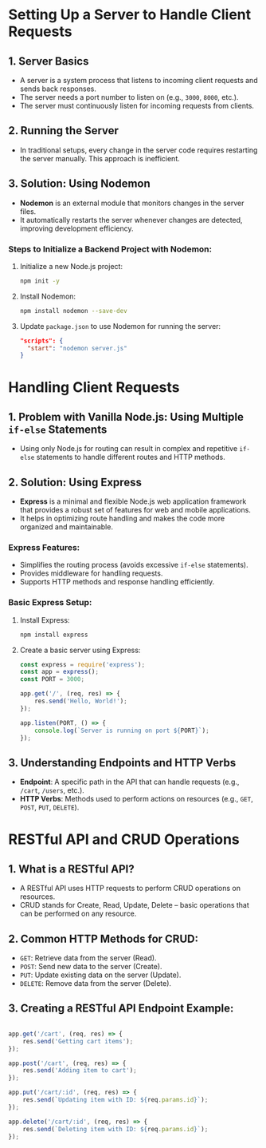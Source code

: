 
# Setting Up a Server to Handle Client Requests

## 1. Server Basics
- A server is a system process that listens to incoming client requests and sends back responses.
- The server needs a port number to listen on (e.g., `3000`, `8000`, etc.).
- The server must continuously listen for incoming requests from clients.

## 2. Running the Server
- In traditional setups, every change in the server code requires restarting the server manually. This approach is inefficient.

## 3. Solution: Using Nodemon
- **Nodemon** is an external module that monitors changes in the server files.
- It automatically restarts the server whenever changes are detected, improving development efficiency.

### Steps to Initialize a Backend Project with Nodemon:
1. Initialize a new Node.js project:
   ```bash
   npm init -y
   ```
2. Install Nodemon:
   ```bash
   npm install nodemon --save-dev
   ```
3. Update `package.json` to use Nodemon for running the server:
   ```json
   "scripts": {
     "start": "nodemon server.js"
   }
   ```

# Handling Client Requests

## 1. Problem with Vanilla Node.js: Using Multiple `if-else` Statements
- Using only Node.js for routing can result in complex and repetitive `if-else` statements to handle different routes and HTTP methods.

## 2. Solution: Using Express
- **Express** is a minimal and flexible Node.js web application framework that provides a robust set of features for web and mobile applications.
- It helps in optimizing route handling and makes the code more organized and maintainable.

### Express Features:
- Simplifies the routing process (avoids excessive `if-else` statements).
- Provides middleware for handling requests.
- Supports HTTP methods and response handling efficiently.

### Basic Express Setup:
1. Install Express:
   ```bash
   npm install express
   ```
2. Create a basic server using Express:
   ```javascript
   const express = require('express');
   const app = express();
   const PORT = 3000;

   app.get('/', (req, res) => {
       res.send('Hello, World!');
   });

   app.listen(PORT, () => {
       console.log(`Server is running on port ${PORT}`);
   });
   ```

## 3. Understanding Endpoints and HTTP Verbs
- **Endpoint**: A specific path in the API that can handle requests (e.g., `/cart`, `/users`, etc.).
- **HTTP Verbs**: Methods used to perform actions on resources (e.g., `GET`, `POST`, `PUT`, `DELETE`).

# RESTful API and CRUD Operations

## 1. What is a RESTful API?
- A RESTful API uses HTTP requests to perform CRUD operations on resources.
- CRUD stands for Create, Read, Update, Delete – basic operations that can be performed on any resource.

## 2. Common HTTP Methods for CRUD:
- `GET`: Retrieve data from the server (Read).
- `POST`: Send new data to the server (Create).
- `PUT`: Update existing data on the server (Update).
- `DELETE`: Remove data from the server (Delete).

## 3. Creating a RESTful API Endpoint Example:
```javascript

app.get('/cart', (req, res) => {
    res.send('Getting cart items');
});

app.post('/cart', (req, res) => {
    res.send('Adding item to cart');
});

app.put('/cart/:id', (req, res) => {
    res.send(`Updating item with ID: ${req.params.id}`);
});

app.delete('/cart/:id', (req, res) => {
    res.send(`Deleting item with ID: ${req.params.id}`);
});
```
